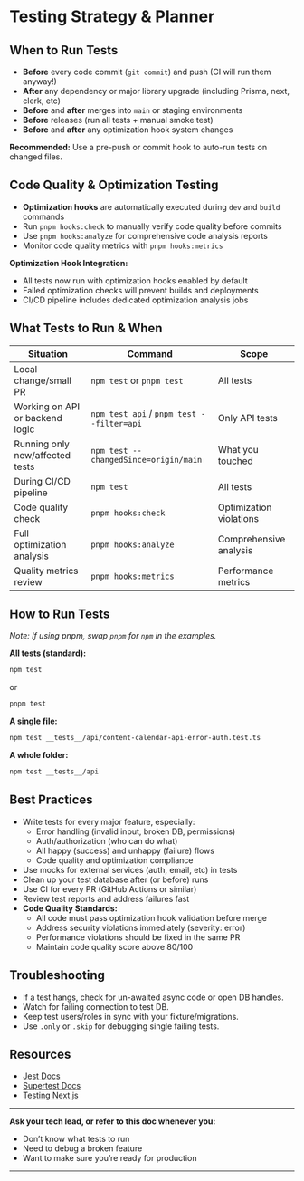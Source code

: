 # Testing Strategy & Planner

## **When to Run Tests**
- **Before** every code commit (`git commit`) and push (CI will run them anyway!)
- **After** any dependency or major library upgrade (including Prisma, next, clerk, etc)
- **Before** and **after** merges into `main` or staging environments
- **Before** releases (run all tests + manual smoke test)
- **Before** and **after** any optimization hook system changes

**Recommended:** Use a pre-push or commit hook to auto-run tests on changed files.

## **Code Quality & Optimization Testing**
- **Optimization hooks** are automatically executed during `dev` and `build` commands
- Run `pnpm hooks:check` to manually verify code quality before commits
- Use `pnpm hooks:analyze` for comprehensive code analysis reports
- Monitor code quality metrics with `pnpm hooks:metrics`

**Optimization Hook Integration:**
- All tests now run with optimization hooks enabled by default
- Failed optimization checks will prevent builds and deployments
- CI/CD pipeline includes dedicated optimization analysis jobs

## **What Tests to Run & When**

| Situation                           | Command                                    | Scope                     |
|--------------------------------------|--------------------------------------------|---------------------------|
| Local change/small PR                | `npm test` or `pnpm test`                  | All tests                 |
| Working on API or backend logic      | `npm test api` / `pnpm test --filter=api`  | Only API tests            |
| Running only new/affected tests      | `npm test --changedSince=origin/main`      | What you touched          |
| During CI/CD pipeline                | `npm test`                                 | All tests                 |
| Code quality check                   | `pnpm hooks:check`                         | Optimization violations   |
| Full optimization analysis           | `pnpm hooks:analyze`                       | Comprehensive analysis    |
| Quality metrics review               | `pnpm hooks:metrics`                       | Performance metrics       |

## **How to Run Tests**

_Note: If using pnpm, swap `pnpm` for `npm` in the examples._

**All tests (standard):**
```bash
npm test
```
or
```bash
pnpm test
```

**A single file:**
```bash
npm test __tests__/api/content-calendar-api-error-auth.test.ts
```

**A whole folder:**
```bash
npm test __tests__/api
```

## **Best Practices**

- Write tests for every major feature, especially:
  - Error handling (invalid input, broken DB, permissions)
  - Auth/authorization (who can do what)
  - All happy (success) and unhappy (failure) flows
  - Code quality and optimization compliance
- Use mocks for external services (auth, email, etc) in tests
- Clean up your test database after (or before) runs
- Use CI for every PR (GitHub Actions or similar)
- Review test reports and address failures fast
- **Code Quality Standards:**
  - All code must pass optimization hook validation before merge
  - Address security violations immediately (severity: error)
  - Performance violations should be fixed in the same PR
  - Maintain code quality score above 80/100

## **Troubleshooting**

- If a test hangs, check for un-awaited async code or open DB handles.
- Watch for failing connection to test DB.
- Keep test users/roles in sync with your fixture/migrations.
- Use `.only` or `.skip` for debugging single failing tests.

## **Resources**
- [Jest Docs](https://jestjs.io/docs/getting-started)
- [Supertest Docs](https://www.npmjs.com/package/supertest)
- [Testing Next.js](https://nextjs.org/docs/pages/building-your-application/testing)

---

**Ask your tech lead, or refer to this doc whenever you:**
- Don’t know what tests to run
- Need to debug a broken feature
- Want to make sure you’re ready for production

---